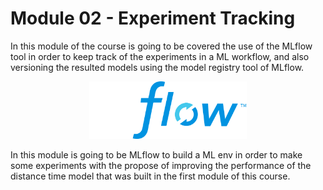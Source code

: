 # Module 02 - Experiment Tracking
In this module of the course is going to be covered the use of the MLflow tool in order to keep track of the experiments in a ML workflow, and also versioning the resulted models using the model registry tool of MLflow.

<p align="center">
  <img src="../assets/imgs/mlflow_logo.png" width=50%/>
</p>

In this module is going to be MLflow to build a ML env in order to make some experiments with the propose of improving the performance of the distance time model that was built in the first module of this course.